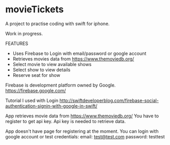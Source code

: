 # movieTickets

A project to practise coding with swift for iphone.

Work in progress.

FEATURES
- Uses Firebase to Login with email/password or google account
- Retrieves movies data from https://www.themoviedb.org/
- Select movie to view available shows
- Select show to view details
- Reserve seat for show

Firebase is development platform owned by Google. https://firebase.google.com/

Tutorial I used with Login http://swiftdeveloperblog.com/firebase-social-authentication-signin-with-google-in-swift/

App retrieves movie data from https://www.themoviedb.org/
You have to register to get api key. Api key is needed to retrieve data.

App doesn't have page for registering at the moment. You can login with google account or test credentials:
  email: test@test.com 
  password: testtest
